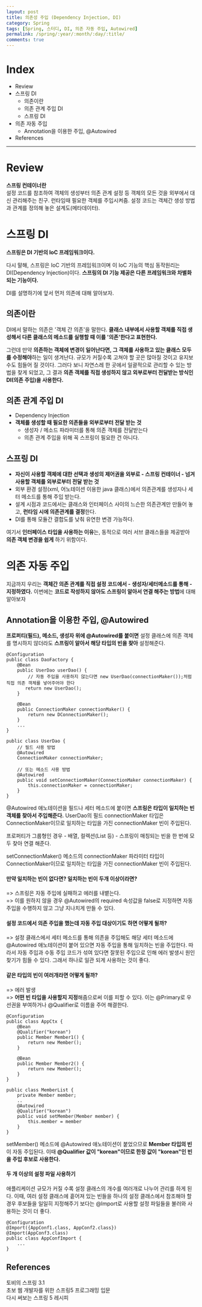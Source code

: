 ```yaml
---
layout: post
title: 의존성 주입 (Dependency Injection, DI)
category: Spring
tags: [Spring, 스터디, DI, 의존 자동 주입, Autowired]
permalink: /spring/:year/:month/:day/:title/
comments: true
---
```


# Index

- Review
- 스프링 DI
  - 의존이란
  - 의존 관계 주입 DI
  - 스프링 DI
- 의존 자동 주입
  - Annotation을 이용한 주입, @Autowired
- References

---

# Review

**스프링 컨테이너란**<br>
설정 코드를 참조하여 객체의 생성부터 의존 관계 설정 등 객체의 모든 것을 외부에서 대신 관리해주는 친구. 런타임때 필요한 객체를 주입시켜줌. 설정 코드는 객체간 생성 방법과 관계를 정의해 놓은 설계도(메타데이터).

# 스프링 DI

**스프링은 DI 기반의 IoC 프레임워크이다.**

다시 말해, 스프링은 IoC 기반의 프레임워크이며 이 IoC 기능의 핵심 동작원리는 DI(Dependency Injection)이다. **스프링의 DI 기능 제공은 다른 프레임워크와 차별화되는 기능이다.**

DI를 설명하기에 앞서 먼저 의존에 대해 알아보자.

## 의존이란

DI에서 말하는 의존은 '객체 간 의존'을 말한다. **클래스 내부에서 사용할 객체를 직접 생성해서 다른 클래스의 메소드를 실행할 때 이를 '의존'한다고 표현한다.**

그런데 만약 **의존하는 객체에 변경이 일어난다면, 그 객체를 사용하고 있는 클래스 모두를 수정해야**하는 일이 생겨난다. 규모가 커질수록 고쳐야 할 곳은 많아질 것이고 유지보수도 힘들어 질 것이다. 그러다 보니 자연스레 한 곳에서 일괄적으로 관리할 수 있는 방법을 찾게 되었고, 그 결과 **의존 객체를 직접 생성하지 않고 외부로부터 전달받는 방식인 DI(의존 주입)을 사용한다.**

## 의존 관계 주입 DI

- Dependency Injection <br>
- **객체를 생성할 때 필요한 의존들을 외부로부터 전달 받는 것**
  - 생성자 / 메소드 파라미터를 통해 의존 객체를 전달받는다
  - 의존 관계 주입을 위해 꼭 스프링이 필요한 건 아니다.

## 스프링 DI

- **자신이 사용할 객체에 대한 선택과 생성의 제어권을 외부로 - 스프링 컨테이너 - 넘겨 사용할 객체를 외부로부터 전달 받는 것**
- 외부 환경 설정(xml, 어노테이션 이용한 java 클래스)에서 의존관계를 생성자나 세터 메소드를 통해 주입 받는다.
- 설계 시점과 코드에서는 클래스와 인터페이스 사이의 느슨한 의존관계만 만들어 놓고, **런타임 시에 의존관계를 결정**한다.
- DI를 통해 모듈간 결합도를 낮춰 유연한 변경 가능하다.

여기서 **인터페이스 타입을 사용하는 이유**는, 동적으로 여러 서브 클래스들을 제공받아 **의존 객체 변경을 쉽게** 하기 위함이다.

# 의존 자동 주입

지금까지 우리는 **객체간 의존 관계를 직접 설정 코드에서 - 생성자/세터메소드를 통해 - 지정하였다.**
이번에는 **코드로 작성하지 않아도 스프링이 알아서 연결 해주는 방법**에 대해 알아보자

## Annotation을 이용한 주입, @Autowired

**프로퍼티(필드), 메소드, 생성자 위에 @Autowired를 붙이면** 설정 클래스에 의존 객체를 명시하지 않더라도 **스프링이 알아서 해당 타입의 빈을 찾아** 설정해준다.

```
@Configuration
public class DaoFactory {
    @Bean
    public UserDao userDao() {
        // 자동 주입을 사용하지 않는다면 new UserDao(connectionMaker());처럼 직접 의존 객체를 넣어주어야 한다
       return new UserDao();
    }

    @Bean
    public ConnectionMaker connectionMaker() {
        return new DConnectionMaker();
    }
    ...
}

public class UserDao {
    // 필드 사용 방법
    @Autowired
    ConnectionMaker connectionMaker;

    // 또는 메소드 사용 방법
    @Autowired
    public void setConnectionMaker(ConnectionMaker connectionMaker) {
        this.connectionMaker = connectionMaker;
    }
}
```

@Autowired 애노테이션을 필드나 세터 메소드에 붙이면 **스프링은 타입이 일치하는 빈 객체를 찾아서 주입해준다.**
UserDao의 필드 connectionMaker 타입은 ConnectionMaker이므로 일치하는 타입을 가진 connectionMaker 빈이 주입된다.<br>

프로퍼티가 그룹형인 경우 - 배열, 컬렉션(List 등) - 스프링이 매칭되는 빈을 한 번에 모두 찾아 연결 해준다.

setConnectionMaker() 메소드의 connectionMaker 파라미터 타입이 ConnectionMaker이므로 일치하는 타입을 가진 connectionMaker 빈이 주입된다.

#### 만약 일치하는 빈이 없다면? 일치하는 빈이 두개 이상이라면?

=> 스프링은 자동 주입에 실패하고 에러를 내뱉는다. <br>
=> 이를 원하지 않을 경우 @Autowired의 required 속성값을 false로 지정하면 자동 주입을 수행하지 않고 그냥 지나치게 만들 수 있다.

#### 설정 코드에서 의존 주입을 했는데 자동 주입 대상이기도 하면 어떻게 될까?

=> 설정 클래스에서 세터 메소드를 통해 의존을 주입해도 해당 세터 메소드에 @Autowired 애노테이션이 붙어 있으면 자동 주입을 통해 일치하는 빈을 주입한다.
따라서 자동 주입과 수동 주입 코드가 섞여 있다면 잘못된 주입으로 인해 에러 발생시 원인 찾기가 힘들 수 있다. 그래서 하나로 일관 되게 사용하는 것이 좋다.

#### 같은 타입의 빈이 여러개라면 어떻게 될까?

=> 에러 발생 <br>
=> **어떤 빈 타입을 사용할지 지정**해줌으로써 이를 피할 수 있다. 이는 @Primary로 우선권을 부여하거나 @Qualifier로 이름을 주어 해결한다.

```
@Configuration
public class AppCtx {
    @Bean
    @Qualifier("korean")
    public Member Member1() {
        return new Member();
    }

    @Bean
    public Member Member2() {
        return new Member();
    }
}

public class MemberList {
    private Member member;
    ..
    @Autowired
    @Qualifier("korean")
    public void setMember(Member member) {
        this.member = member
    }
}
```

setMember() 메소드에 @Autowired 애노테이션이 붙었으므로 **Member 타입의 빈**이 자동 주입된다. 이때 **@Qualifier 값이 "korean"이므로 한정 값이 "korean"인 빈을 주입 후보로 사용한다.**

#### 두 개 이상의 설정 파일 사용하기

애플리케이션 규모가 커질 수록 설정 클래스의 개수를 여러개로 나누어 관리를 하게 된다.
이때, 여러 설정 클래스에 흩어져 있는 빈들을 하나의 설정 클래스에서 참조해야 할 경우 후보들을 일일히 지정해주기 보다는 @Import로 사용할 설정 파일들을 불러와 사용하는 것이 더 좋다.

```
@Configuration
@Import({AppConf1.class, AppConf2.class})
@Import(AppConf3.class)
public class AppConfImport {
    ...
}
```

## References

토비의 스프링 3.1<br>
초보 웹 개발자를 위한 스프링5 프로그래밍 입문<br>
다시 써보는 스프링 5 레시피
